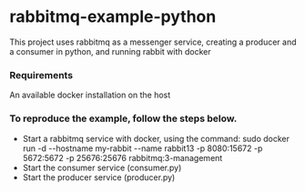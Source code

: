 # rabbitmq-example-python
This project uses rabbitmq as a messenger service, creating a producer and a consumer in python, and running rabbit with docker

### Requirements
An available docker installation on the host

### To reproduce the example, follow the steps below.
* Start a rabbitmq service with docker, using the command: 
sudo docker run -d --hostname my-rabbit --name rabbit13 -p 8080:15672 -p 5672:5672 -p 25676:25676 rabbitmq:3-management
* Start the consumer service (consumer.py)
* Start the producer service (producer.py)
